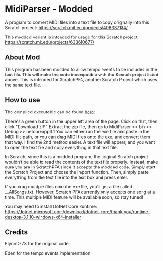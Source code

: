 # MidiParser - Modded
A program to convert MIDI files into a text file to copy originally into this Scratch project: https://scratch.mit.edu/projects/406337184/

This modded variant is intended for usage for this Scratch project: https://scratch.mit.edu/projects/633610677/

## About Mod
This program has been modded to allow tempo events to be included in the text file. This will make the code incompatible with the Scratch project listed above. This is intended for ScratchPFA, another Scratch Project which uses the same text file.

## How to use
The compiled executable can be found [here](../master/MidiParser/bin/Debug/netcoreapp3.1):

There's a green button in the upper left area of the page. Click on that, then click "Download ZIP" Extract the zip file, then go to MidiParser >> bin >> Debug >> netcoreapp3.1 You can either run the exe file and paste in the MIDI file path, or you can drag MIDI files onto the exe, and convert them that way. I find the 2nd method easier.
A text file will appear, and you want to open the text file and copy everything in that text file. 

In Scratch, since this is a modded program, the original Scratch project wouldn't be able to read the contents of the text file properly. Instead, make sure you are in ScratchPFA since it accepts the modded code. Simply start the Scratch Project and choose the Import function. Then, simply paste everything from the text file into the text box and press enter.

If you drag multiple files onto the exe file, you'll get a file called \_\_AllSongs.txt. However, Scratch PFA currently only accepts one song at a time. This multiple MIDI feature will be available soon, so stay tuned!

You may need to install DotNet Core Runtime: https://dotnet.microsoft.com/download/dotnet-core/thank-you/runtime-desktop-3.1.10-windows-x64-installer

## Credits
FlynnD273 for the original code

Eden for the tempo events implementation